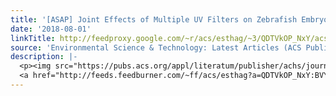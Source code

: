 ```yaml
---
title: '[ASAP] Joint Effects of Multiple UV Filters on Zebrafish Embryo Development'
date: '2018-08-01'
linkTitle: http://feedproxy.google.com/~r/acs/esthag/~3/QDTVkOP_NxY/acs.est.8b02418
source: 'Environmental Science & Technology: Latest Articles (ACS Publications)'
description: |-
  <p><img src="https://pubs.acs.org/appl/literatum/publisher/achs/journals/content/esthag/0/esthag.ahead-of-print/acs.est.8b02418/20180723/images/medium/es-2018-02418d_0004.gif" alt="TOC Graphic"/></p><div><cite>Environmental Science & Technology</cite></div><div>DOI: 10.1021/acs.est.8b02418</div><div class="feedflare">
  <a href="http://feeds.feedburner.com/~ff/acs/esthag?a=QDTVkOP_NxY:BVY-qs2Kf9s:yIl2AUoC8zA"><img src="http://feeds.feedburner.com/~ff/acs/esthag?d=yIl2AUoC8zA" border="0"></img></a>
---
```

